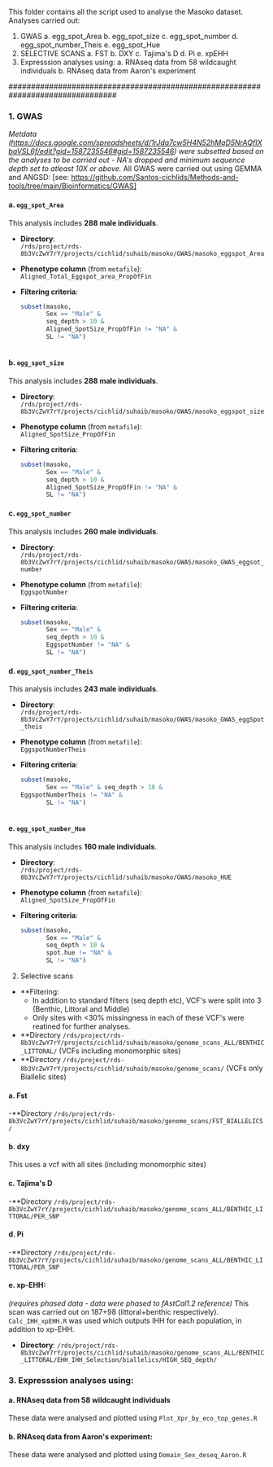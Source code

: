 This folder contains all the script used to analyse the Masoko dataset.
Analyses carried out:
1. GWAS
  a. egg_spot_Area
  b. egg_spot_size
  c. egg_spot_number
  d. egg_spot_number_Theis
  e. egg_spot_Hue
2. SELECTIVE SCANS
  a. FST
  b. DXY
  c. Tajima's D
  d. Pi
  e. xpEHH
3. Expresssion analyses using:
   a. RNAseq data from 58 wildcaught individuals
   b. RNAseq data from Aaron's experiment


################################################################################
### 1. GWAS  
_Metdata (https://docs.google.com/spreadsheets/d/1rJda7cw5H4N52hMqD5NrAQfIXbaVSL6f/edit?gid=1587235546#gid=1587235546) were subsetted based on the analyses to be carried out - NA's dropped and minimum sequence depth set to atleast 10X or above._
All GWAS were carried out using GEMMA and ANGSD: [see: https://github.com/Santos-cichlids/Methods-and-tools/tree/main/Bioinformatics/GWAS]
#### a. `egg_spot_Area`

This analysis includes **288 male individuals**.

- **Directory**:  
  `/rds/project/rds-8b3VcZwY7rY/projects/cichlid/suhaib/masoko/GWAS/masoko_eggspot_Area`

- **Phenotype column** (from `metafile`):  
  `Aligned_Total_Eggspot_area_PropOfFin`

- **Filtering criteria**:  
  ```r
  subset(masoko, 
         Sex == "Male" & 
         seq_depth > 10 & 
         Aligned_SpotSize_PropOfFin != "NA" & 
         SL != "NA")
   
#### b. `egg_spot_size`
This analysis includes **288 male individuals**.

- **Directory**:  
  `/rds/project/rds-8b3VcZwY7rY/projects/cichlid/suhaib/masoko/GWAS/masoko_eggspot_size`

- **Phenotype column** (from `metafile`):  
  `Aligned_SpotSize_PropOfFin`

- **Filtering criteria**:  
  ```r
  subset(masoko, 
         Sex == "Male" & 
         seq_depth > 10 & 
         Aligned_SpotSize_PropOfFin != "NA" & 
         SL != "NA")

#### c. `egg_spot_number`
This analysis includes **260 male individuals**.

- **Directory**:  
  `/rds/project/rds-8b3VcZwY7rY/projects/cichlid/suhaib/masoko/GWAS/masoko_GWAS_eggsot_number`

- **Phenotype column** (from `metafile`):  
  `EggspotNumber`

- **Filtering criteria**:  
  ```r
  subset(masoko, 
         Sex == "Male" & 
         seq_depth > 10 & 
         EggspotNumber != "NA" & 
         SL != "NA")
#### d. `egg_spot_number_Theis`
This analysis includes **243 male individuals**.

- **Directory**:  
  `/rds/project/rds-8b3VcZwY7rY/projects/cichlid/suhaib/masoko/GWAS/masoko_GWAS_eggSpot_theis`

- **Phenotype column** (from `metafile`):  
  `EggspotNumberTheis`

- **Filtering criteria**:  
  ```r
  subset(masoko, 
         Sex == "Male" & seq_depth > 10 &
  EggspotNumberTheis != "NA" & 
         SL != "NA")
 
#### e. `egg_spot_number_Hue`
This analysis includes **160 male individuals**.

- **Directory**:  
  `/rds/project/rds-8b3VcZwY7rY/projects/cichlid/suhaib/masoko/GWAS/masoko_HUE`

- **Phenotype column** (from `metafile`):  
  `Aligned_SpotSize_PropOfFin`

- **Filtering criteria**:  
  ```r
  subset(masoko, 
         Sex == "Male" & 
         seq_depth > 10 & 
         spot.hue != "NA" & 
         SL != "NA")

2. Selective scans
- **Filtering:
   - In addition to standard filters (seq depth etc), VCF's were split into 3 (Benthic, Littoral and Middle)
   - Only sites with <30% missingness in each of these VCF's were reatined for further analyses.
- **Directory `/rds/project/rds-8b3VcZwY7rY/projects/cichlid/suhaib/masoko/genome_scans_ALL/BENTHIC_LITTORAL/` (VCFs including monomorphic sites)
- **Directory `/rds/project/rds-8b3VcZwY7rY/projects/cichlid/suhaib/masoko/genome_scans/` (VCFs only Biallelic sites)
  
#### a. Fst 
-**Directory `/rds/project/rds-8b3VcZwY7rY/projects/cichlid/suhaib/masoko/genome_scans/FST_BIALLELICS/`

#### b. dxy 
This uses a vcf with all sites (including monomorphic sites)
#### c. Tajima's D
-**Directory `/rds/project/rds-8b3VcZwY7rY/projects/cichlid/suhaib/masoko/genome_scans_ALL/BENTHIC_LITTORAL/PER_SNP`
#### d. Pi
-**Directory `/rds/project/rds-8b3VcZwY7rY/projects/cichlid/suhaib/masoko/genome_scans_ALL/BENTHIC_LITTORAL/PER_SNP`
#### e. xp-EHH:  
_(requires phased data - data were phased to fAstCal1.2 reference)_
This scan was carried out on 187+98 (littoral+benthic respectively).
`Calc_IHH_xpEHH.R` was used which outputs IHH for each population, in addition to xp-EHH.
- **Directory**:
  `/rds/project/rds-8b3VcZwY7rY/projects/cichlid/suhaib/masoko/genome_scans_ALL/BENTHIC_LITTORAL/EHH_IHH_Selection/biallelics/HIGH_SEQ_depth/`

### 3. Expresssion analyses using:
#### a. RNAseq data from 58 wildcaught individuals
These data were analysed and plotted using `Plot_Xpr_by_eco_top_genes.R`

#### b. RNAseq data from Aaron's experiment:
These data were analysed and plotted using `Domain_Sex_deseq_Aaron.R`
   
